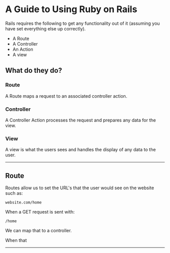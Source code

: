 # A Guide to Using Ruby on Rails

Rails requires the following to get any functionality out of it (assuming you have set everything else up correctly).
+ A Route
+ A Controller
+ An Action
+ A view

## What do they do?

### Route
A Route maps a request to an associated controller action.

### Controller
A Controller Action processes the request and prepares any data for the view.

### View
A view is what the users sees and handles the display of any data to the user.

---
## Route
Routes allow us to set the URL's that the user would see on the website such as:

`website.com/home`

When a GET request is sent with:

`/home`

We can map that to a controller.

When that 

---


